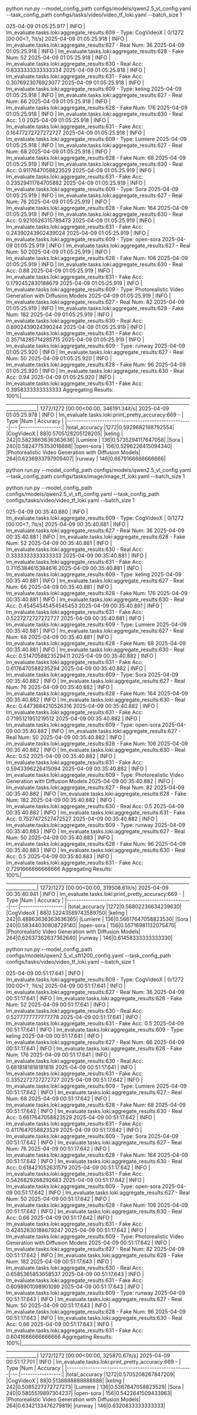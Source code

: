 

python run.py --model_config_path configs/models/qwen2.5_vl_config.yaml --task_config_path configs/tasks/video/video_tf_loki.yaml --batch_size 1


025-04-09 01:05:25.917 | INFO     | lm_evaluate.tasks.loki:aggregate_results:609 - Type: CogVideoX                                                                                                          | 0/1272 [00:00<?, ?it/s]
2025-04-09 01:05:25.918 | INFO     | lm_evaluate.tasks.loki:aggregate_results:627 - Real Num: 36
2025-04-09 01:05:25.918 | INFO     | lm_evaluate.tasks.loki:aggregate_results:628 - Fake Num: 52
2025-04-09 01:05:25.918 | INFO     | lm_evaluate.tasks.loki:aggregate_results:630 - Real Acc: 0.8333333333333334
2025-04-09 01:05:25.918 | INFO     | lm_evaluate.tasks.loki:aggregate_results:631 - Fake Acc: 0.3076923076923077
2025-04-09 01:05:25.918 | INFO     | lm_evaluate.tasks.loki:aggregate_results:609 - Type: keling
2025-04-09 01:05:25.918 | INFO     | lm_evaluate.tasks.loki:aggregate_results:627 - Real Num: 66
2025-04-09 01:05:25.918 | INFO     | lm_evaluate.tasks.loki:aggregate_results:628 - Fake Num: 176
2025-04-09 01:05:25.918 | INFO     | lm_evaluate.tasks.loki:aggregate_results:630 - Real Acc: 1.0
2025-04-09 01:05:25.918 | INFO     | lm_evaluate.tasks.loki:aggregate_results:631 - Fake Acc: 0.16477272727272727
2025-04-09 01:05:25.918 | INFO     | lm_evaluate.tasks.loki:aggregate_results:609 - Type: Lumiere
2025-04-09 01:05:25.918 | INFO     | lm_evaluate.tasks.loki:aggregate_results:627 - Real Num: 68
2025-04-09 01:05:25.918 | INFO     | lm_evaluate.tasks.loki:aggregate_results:628 - Fake Num: 68
2025-04-09 01:05:25.919 | INFO     | lm_evaluate.tasks.loki:aggregate_results:630 - Real Acc: 0.9117647058823529
2025-04-09 01:05:25.919 | INFO     | lm_evaluate.tasks.loki:aggregate_results:631 - Fake Acc: 0.23529411764705882
2025-04-09 01:05:25.919 | INFO     | lm_evaluate.tasks.loki:aggregate_results:609 - Type: Sora
2025-04-09 01:05:25.919 | INFO     | lm_evaluate.tasks.loki:aggregate_results:627 - Real Num: 76
2025-04-09 01:05:25.919 | INFO     | lm_evaluate.tasks.loki:aggregate_results:628 - Fake Num: 164
2025-04-09 01:05:25.919 | INFO     | lm_evaluate.tasks.loki:aggregate_results:630 - Real Acc: 0.9210526315789473
2025-04-09 01:05:25.919 | INFO     | lm_evaluate.tasks.loki:aggregate_results:631 - Fake Acc: 0.24390243902439024
2025-04-09 01:05:25.919 | INFO     | lm_evaluate.tasks.loki:aggregate_results:609 - Type: open-sora
2025-04-09 01:05:25.919 | INFO     | lm_evaluate.tasks.loki:aggregate_results:627 - Real Num: 50
2025-04-09 01:05:25.919 | INFO     | lm_evaluate.tasks.loki:aggregate_results:628 - Fake Num: 106
2025-04-09 01:05:25.919 | INFO     | lm_evaluate.tasks.loki:aggregate_results:630 - Real Acc: 0.88
2025-04-09 01:05:25.919 | INFO     | lm_evaluate.tasks.loki:aggregate_results:631 - Fake Acc: 0.1792452830188679
2025-04-09 01:05:25.919 | INFO     | lm_evaluate.tasks.loki:aggregate_results:609 - Type: Photorealistic Video Generation with Diffusion Models
2025-04-09 01:05:25.919 | INFO     | lm_evaluate.tasks.loki:aggregate_results:627 - Real Num: 82
2025-04-09 01:05:25.919 | INFO     | lm_evaluate.tasks.loki:aggregate_results:628 - Fake Num: 182
2025-04-09 01:05:25.919 | INFO     | lm_evaluate.tasks.loki:aggregate_results:630 - Real Acc: 0.8902439024390244
2025-04-09 01:05:25.919 | INFO     | lm_evaluate.tasks.loki:aggregate_results:631 - Fake Acc: 0.35714285714285715
2025-04-09 01:05:25.919 | INFO     | lm_evaluate.tasks.loki:aggregate_results:609 - Type: runway
2025-04-09 01:05:25.920 | INFO     | lm_evaluate.tasks.loki:aggregate_results:627 - Real Num: 50
2025-04-09 01:05:25.920 | INFO     | lm_evaluate.tasks.loki:aggregate_results:628 - Fake Num: 96
2025-04-09 01:05:25.920 | INFO     | lm_evaluate.tasks.loki:aggregate_results:630 - Real Acc: 0.94
2025-04-09 01:05:25.920 | INFO     | lm_evaluate.tasks.loki:aggregate_results:631 - Fake Acc: 0.3958333333333333
Aggregating Results: 100%|___________________________________________________________________________________________________________________________________________________________________| 1272/1272 [00:00<00:00, 346191.34it/s]
2025-04-09 01:05:25.978 | INFO     | lm_evaluate.tasks.loki:print_pretty_accuracy:669 - 
|                        Type                         |Num |     Accuracy     |
|-----------------------------------------------------|---:|-----------------:|
|total_accuracy                                       |1272|0.5929682198792554|
|CogVideoX                                            |  88|0.5705128205128205|
|keling                                               | 242|0.5823863636363636|
|Lumiere                                              | 136|0.5735294117647058|
|Sora                                                 | 240|0.5824775353016688|
|open-sora                                            | 156|0.5296226415094340|
|Photorealistic Video Generation with Diffusion Models| 264|0.6236933797909407|
|runway                                               | 146|0.6679166666666666|


python run.py --model_config_path configs/models/qwen2.5_vl_config.yaml --task_config_path configs/tasks/image/image_tf_loki.yaml --batch_size 1





python run.py --model_config_path configs/models/qwen2.5_vl_sft_config.yaml --task_config_path configs/tasks/video/video_tf_loki.yaml --batch_size 1


025-04-09 00:35:40.880 | INFO     | lm_evaluate.tasks.loki:aggregate_results:609 - Type: CogVideoX                                                                                                          | 0/1272 [00:00<?, ?it/s]
2025-04-09 00:35:40.881 | INFO     | lm_evaluate.tasks.loki:aggregate_results:627 - Real Num: 36
2025-04-09 00:35:40.881 | INFO     | lm_evaluate.tasks.loki:aggregate_results:628 - Fake Num: 52
2025-04-09 00:35:40.881 | INFO     | lm_evaluate.tasks.loki:aggregate_results:630 - Real Acc: 0.3333333333333333
2025-04-09 00:35:40.881 | INFO     | lm_evaluate.tasks.loki:aggregate_results:631 - Fake Acc: 0.7115384615384616
2025-04-09 00:35:40.881 | INFO     | lm_evaluate.tasks.loki:aggregate_results:609 - Type: keling
2025-04-09 00:35:40.881 | INFO     | lm_evaluate.tasks.loki:aggregate_results:627 - Real Num: 66
2025-04-09 00:35:40.881 | INFO     | lm_evaluate.tasks.loki:aggregate_results:628 - Fake Num: 176
2025-04-09 00:35:40.881 | INFO     | lm_evaluate.tasks.loki:aggregate_results:630 - Real Acc: 0.45454545454545453
2025-04-09 00:35:40.881 | INFO     | lm_evaluate.tasks.loki:aggregate_results:631 - Fake Acc: 0.5227272727272727
2025-04-09 00:35:40.881 | INFO     | lm_evaluate.tasks.loki:aggregate_results:609 - Type: Lumiere
2025-04-09 00:35:40.881 | INFO     | lm_evaluate.tasks.loki:aggregate_results:627 - Real Num: 68
2025-04-09 00:35:40.881 | INFO     | lm_evaluate.tasks.loki:aggregate_results:628 - Fake Num: 68
2025-04-09 00:35:40.881 | INFO     | lm_evaluate.tasks.loki:aggregate_results:630 - Real Acc: 0.5147058823529411
2025-04-09 00:35:40.882 | INFO     | lm_evaluate.tasks.loki:aggregate_results:631 - Fake Acc: 0.6176470588235294
2025-04-09 00:35:40.882 | INFO     | lm_evaluate.tasks.loki:aggregate_results:609 - Type: Sora
2025-04-09 00:35:40.882 | INFO     | lm_evaluate.tasks.loki:aggregate_results:627 - Real Num: 76
2025-04-09 00:35:40.882 | INFO     | lm_evaluate.tasks.loki:aggregate_results:628 - Fake Num: 164
2025-04-09 00:35:40.882 | INFO     | lm_evaluate.tasks.loki:aggregate_results:630 - Real Acc: 0.4473684210526316
2025-04-09 00:35:40.882 | INFO     | lm_evaluate.tasks.loki:aggregate_results:631 - Fake Acc: 0.7195121951219512
2025-04-09 00:35:40.882 | INFO     | lm_evaluate.tasks.loki:aggregate_results:609 - Type: open-sora
2025-04-09 00:35:40.882 | INFO     | lm_evaluate.tasks.loki:aggregate_results:627 - Real Num: 50
2025-04-09 00:35:40.882 | INFO     | lm_evaluate.tasks.loki:aggregate_results:628 - Fake Num: 106
2025-04-09 00:35:40.882 | INFO     | lm_evaluate.tasks.loki:aggregate_results:630 - Real Acc: 0.52
2025-04-09 00:35:40.882 | INFO     | lm_evaluate.tasks.loki:aggregate_results:631 - Fake Acc: 0.5943396226415094
2025-04-09 00:35:40.882 | INFO     | lm_evaluate.tasks.loki:aggregate_results:609 - Type: Photorealistic Video Generation with Diffusion Models
2025-04-09 00:35:40.882 | INFO     | lm_evaluate.tasks.loki:aggregate_results:627 - Real Num: 82
2025-04-09 00:35:40.882 | INFO     | lm_evaluate.tasks.loki:aggregate_results:628 - Fake Num: 182
2025-04-09 00:35:40.882 | INFO     | lm_evaluate.tasks.loki:aggregate_results:630 - Real Acc: 0.5
2025-04-09 00:35:40.882 | INFO     | lm_evaluate.tasks.loki:aggregate_results:631 - Fake Acc: 0.7527472527472527
2025-04-09 00:35:40.882 | INFO     | lm_evaluate.tasks.loki:aggregate_results:609 - Type: runway
2025-04-09 00:35:40.883 | INFO     | lm_evaluate.tasks.loki:aggregate_results:627 - Real Num: 50
2025-04-09 00:35:40.883 | INFO     | lm_evaluate.tasks.loki:aggregate_results:628 - Fake Num: 96
2025-04-09 00:35:40.883 | INFO     | lm_evaluate.tasks.loki:aggregate_results:630 - Real Acc: 0.5
2025-04-09 00:35:40.883 | INFO     | lm_evaluate.tasks.loki:aggregate_results:631 - Fake Acc: 0.7291666666666666
Aggregating Results: 100%|___________________________________________________________________________________________________________________________________________________________________| 1272/1272 [00:00<00:00, 319508.61it/s]
2025-04-09 00:35:40.941 | INFO     | lm_evaluate.tasks.loki:print_pretty_accuracy:669 - 
|                        Type                         |Num |     Accuracy      |
|-----------------------------------------------------|---:|------------------:|
|total_accuracy                                       |1272|0.56802236634239630|
|CogVideoX                                            |  88|0.52243589743589750|
|keling                                               | 242|0.48863636363636365|
|Lumiere                                              | 136|0.56617647058823530|
|Sora                                                 | 240|0.58344030808729140|
|open-sora                                            | 156|0.55716981132075470|
|Photorealistic Video Generation with Diffusion Models| 264|0.62637362637362640|
|runway                                               | 146|0.61458333333333330|


python run.py --model_config_path configs/models/qwen2.5_vl_sft1200_config.yaml --task_config_path configs/tasks/video/video_tf_loki.yaml --batch_size 1


025-04-09 00:51:17.641 | INFO     | lm_evaluate.tasks.loki:aggregate_results:609 - Type: CogVideoX                                                                                                          | 0/1272 [00:00<?, ?it/s]
2025-04-09 00:51:17.641 | INFO     | lm_evaluate.tasks.loki:aggregate_results:627 - Real Num: 36
2025-04-09 00:51:17.641 | INFO     | lm_evaluate.tasks.loki:aggregate_results:628 - Fake Num: 52
2025-04-09 00:51:17.641 | INFO     | lm_evaluate.tasks.loki:aggregate_results:630 - Real Acc: 0.5277777777777778
2025-04-09 00:51:17.641 | INFO     | lm_evaluate.tasks.loki:aggregate_results:631 - Fake Acc: 0.5
2025-04-09 00:51:17.641 | INFO     | lm_evaluate.tasks.loki:aggregate_results:609 - Type: keling
2025-04-09 00:51:17.641 | INFO     | lm_evaluate.tasks.loki:aggregate_results:627 - Real Num: 66
2025-04-09 00:51:17.641 | INFO     | lm_evaluate.tasks.loki:aggregate_results:628 - Fake Num: 176
2025-04-09 00:51:17.641 | INFO     | lm_evaluate.tasks.loki:aggregate_results:630 - Real Acc: 0.6818181818181818
2025-04-09 00:51:17.641 | INFO     | lm_evaluate.tasks.loki:aggregate_results:631 - Fake Acc: 0.3352272727272727
2025-04-09 00:51:17.642 | INFO     | lm_evaluate.tasks.loki:aggregate_results:609 - Type: Lumiere
2025-04-09 00:51:17.642 | INFO     | lm_evaluate.tasks.loki:aggregate_results:627 - Real Num: 68
2025-04-09 00:51:17.642 | INFO     | lm_evaluate.tasks.loki:aggregate_results:628 - Fake Num: 68
2025-04-09 00:51:17.642 | INFO     | lm_evaluate.tasks.loki:aggregate_results:630 - Real Acc: 0.6617647058823529
2025-04-09 00:51:17.642 | INFO     | lm_evaluate.tasks.loki:aggregate_results:631 - Fake Acc: 0.4117647058823529
2025-04-09 00:51:17.642 | INFO     | lm_evaluate.tasks.loki:aggregate_results:609 - Type: Sora
2025-04-09 00:51:17.642 | INFO     | lm_evaluate.tasks.loki:aggregate_results:627 - Real Num: 76
2025-04-09 00:51:17.642 | INFO     | lm_evaluate.tasks.loki:aggregate_results:628 - Fake Num: 164
2025-04-09 00:51:17.642 | INFO     | lm_evaluate.tasks.loki:aggregate_results:630 - Real Acc: 0.618421052631579
2025-04-09 00:51:17.642 | INFO     | lm_evaluate.tasks.loki:aggregate_results:631 - Fake Acc: 0.5426829268292683
2025-04-09 00:51:17.642 | INFO     | lm_evaluate.tasks.loki:aggregate_results:609 - Type: open-sora
2025-04-09 00:51:17.642 | INFO     | lm_evaluate.tasks.loki:aggregate_results:627 - Real Num: 50
2025-04-09 00:51:17.642 | INFO     | lm_evaluate.tasks.loki:aggregate_results:628 - Fake Num: 106
2025-04-09 00:51:17.642 | INFO     | lm_evaluate.tasks.loki:aggregate_results:630 - Real Acc: 0.66
2025-04-09 00:51:17.642 | INFO     | lm_evaluate.tasks.loki:aggregate_results:631 - Fake Acc: 0.42452830188679247
2025-04-09 00:51:17.642 | INFO     | lm_evaluate.tasks.loki:aggregate_results:609 - Type: Photorealistic Video Generation with Diffusion Models
2025-04-09 00:51:17.642 | INFO     | lm_evaluate.tasks.loki:aggregate_results:627 - Real Num: 82
2025-04-09 00:51:17.642 | INFO     | lm_evaluate.tasks.loki:aggregate_results:628 - Fake Num: 182
2025-04-09 00:51:17.643 | INFO     | lm_evaluate.tasks.loki:aggregate_results:630 - Real Acc: 0.6585365853658537
2025-04-09 00:51:17.643 | INFO     | lm_evaluate.tasks.loki:aggregate_results:631 - Fake Acc: 0.6098901098901099
2025-04-09 00:51:17.643 | INFO     | lm_evaluate.tasks.loki:aggregate_results:609 - Type: runway
2025-04-09 00:51:17.643 | INFO     | lm_evaluate.tasks.loki:aggregate_results:627 - Real Num: 50
2025-04-09 00:51:17.643 | INFO     | lm_evaluate.tasks.loki:aggregate_results:628 - Fake Num: 96
2025-04-09 00:51:17.643 | INFO     | lm_evaluate.tasks.loki:aggregate_results:630 - Real Acc: 0.66
2025-04-09 00:51:17.643 | INFO     | lm_evaluate.tasks.loki:aggregate_results:631 - Fake Acc: 0.6041666666666666
Aggregating Results: 100%|___________________________________________________________________________________________________________________________________________________________________| 1272/1272 [00:00<00:00, 325870.67it/s]
2025-04-09 00:51:17.701 | INFO     | lm_evaluate.tasks.loki:print_pretty_accuracy:669 - 
|                        Type                         |Num |     Accuracy     |
|-----------------------------------------------------|---:|-----------------:|
|total_accuracy                                       |1272|0.5705208267847209|
|CogVideoX                                            |  88|0.5138888888888888|
|keling                                               | 242|0.5085227272727273|
|Lumiere                                              | 136|0.5367647058823529|
|Sora                                                 | 240|0.5805519897304237|
|open-sora                                            | 156|0.5422641509433963|
|Photorealistic Video Generation with Diffusion Models| 264|0.6342133476279819|
|runway                                               | 146|0.6320833333333333|







